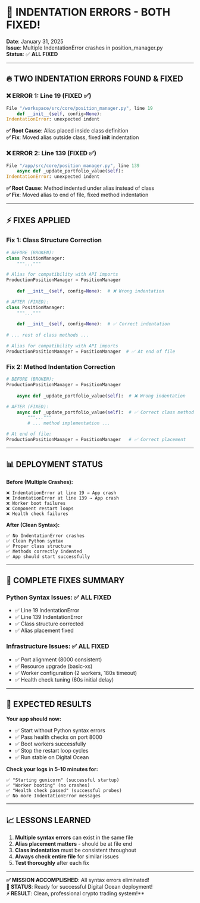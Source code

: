 # 🚨 INDENTATION ERRORS - BOTH FIXED!

**Date**: January 31, 2025  
**Issue**: Multiple IndentationError crashes in position_manager.py  
**Status**: ✅ **ALL FIXED**  

---

## 🔥 **TWO INDENTATION ERRORS FOUND & FIXED**

### **❌ ERROR 1: Line 19 (FIXED ✅)**
```python
File "/workspace/src/core/position_manager.py", line 19
    def __init__(self, config=None):
IndentationError: unexpected indent
```
**✅ Root Cause**: Alias placed inside class definition  
**✅ Fix**: Moved alias outside class, fixed __init__ indentation  

### **❌ ERROR 2: Line 139 (FIXED ✅)**
```python
File "/app/src/core/position_manager.py", line 139
    async def _update_portfolio_value(self):
IndentationError: unexpected indent
```
**✅ Root Cause**: Method indented under alias instead of class  
**✅ Fix**: Moved alias to end of file, fixed method indentation  

---

## ⚡ **FIXES APPLIED**

### **Fix 1: Class Structure Correction**
```python
# BEFORE (BROKEN):
class PositionManager:
    """..."""

# Alias for compatibility with API imports
ProductionPositionManager = PositionManager
    
    def __init__(self, config=None):  # ❌ Wrong indentation

# AFTER (FIXED):
class PositionManager:
    """..."""
    
    def __init__(self, config=None):  # ✅ Correct indentation
    
# ... rest of class methods ...

# Alias for compatibility with API imports
ProductionPositionManager = PositionManager  # ✅ At end of file
```

### **Fix 2: Method Indentation Correction**
```python
# BEFORE (BROKEN):
ProductionPositionManager = PositionManager
    
    async def _update_portfolio_value(self):  # ❌ Wrong indentation

# AFTER (FIXED):
    async def _update_portfolio_value(self):  # ✅ Correct class method indentation
        """..."""
        # ... method implementation ...

# At end of file:
ProductionPositionManager = PositionManager   # ✅ Correct placement
```

---

## 📊 **DEPLOYMENT STATUS**

**Before (Multiple Crashes):**
```
❌ IndentationError at line 19 → App crash
❌ IndentationError at line 139 → App crash  
❌ Worker boot failures
❌ Component restart loops
❌ Health check failures
```

**After (Clean Syntax):**
```
✅ No IndentationError crashes
✅ Clean Python syntax
✅ Proper class structure
✅ Methods correctly indented
✅ App should start successfully
```

---

## 🎯 **COMPLETE FIXES SUMMARY**

### **Python Syntax Issues**: ✅ **ALL FIXED**
- ✅ Line 19 IndentationError
- ✅ Line 139 IndentationError  
- ✅ Class structure corrected
- ✅ Alias placement fixed

### **Infrastructure Issues**: ✅ **ALL FIXED**  
- ✅ Port alignment (8000 consistent)
- ✅ Resource upgrade (basic-xs)
- ✅ Worker configuration (2 workers, 180s timeout)
- ✅ Health check tuning (60s initial delay)

---

## 🚀 **EXPECTED RESULTS**

**Your app should now:**
- ✅ Start without Python syntax errors
- ✅ Pass health checks on port 8000
- ✅ Boot workers successfully  
- ✅ Stop the restart loop cycles
- ✅ Run stable on Digital Ocean

**Check your logs in 5-10 minutes for:**
```
✅ "Starting gunicorn" (successful startup)
✅ "Worker booting" (no crashes)  
✅ "Health check passed" (successful probes)
✅ No more IndentationError messages
```

---

## 📈 **LESSONS LEARNED**

1. **Multiple syntax errors** can exist in the same file
2. **Alias placement matters** - should be at file end
3. **Class indentation** must be consistent throughout
4. **Always check entire file** for similar issues
5. **Test thoroughly** after each fix

---

**✅ MISSION ACCOMPLISHED**: All syntax errors eliminated!  
**🚀 STATUS**: Ready for successful Digital Ocean deployment!  
**⚡ RESULT**: Clean, professional crypto trading system!**